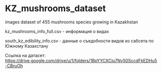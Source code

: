 # KZ_mushrooms_dataset
images dataset of 455 mushrooms species growing in Kazakhstan     

kz_mushrooms_info_full.csv - информация о видах

south_kz_edibility_info.csv - данные о съедобности видов из сабсета по Южному Казахстану


Ссылка на датасет: https://drive.google.com/drive/u/1/folders/1BpYYCXCiu7Ny50SccdFkEDHu5-CBruOh
